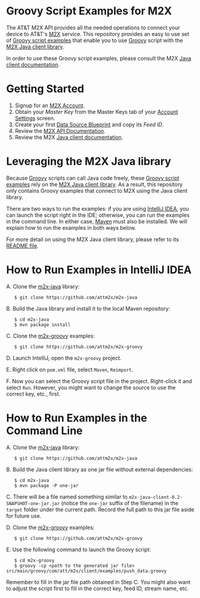 Groovy Script Examples for M2X
========================

The AT&T M2X API provides all the needed operations to connect your device to AT&T's [M2X](http://m2x.att.com) service. 
This repository provides an easy to use set of [Groovy script examples](https://github.com/attm2x/m2x-groovy/tree/master/src/main/groovy/com/att/m2x/client/examples) that enable you to use [Groovy](http://groovy.codehaus.org) script with the [M2X Java client library](https://github.com/attm2x/m2x-java).

In order to use these Groovy script examples, please consult the M2X [Java client documentation](https://github.com/attm2x/m2x-java/blob/master/README.md).


Getting Started
==========================
1. Signup for an [M2X Account](https://m2x.att.com/signup).
2. Obtain your _Master Key_ from the Master Keys tab of your [Account Settings](https://m2x.att.com/account) screen.
2. Create your first [Data Source Blueprint](https://m2x.att.com/blueprints) and copy its _Feed ID_.
3. Review the [M2X API Documentation](https://m2x.att.com/developer/documentation/overview).
5. Review the M2X [Java client documentation](https://github.com/attm2x/m2x-java/blob/master/README.md).



Leveraging the M2X Java library
=======================

Because [Groovy](http://groovy.codehaus.org) scripts can call Java code freely, these [Groovy script examples](https://github.com/attm2x/m2x-groovy/tree/master/src/main/groovy/com/att/m2x/client/examples) rely on the [M2X Java client library](https://github.com/attm2x/m2x-java). As a result, this repository only contains Groovy examples that connect to M2X using the Java client library.

There are two ways to run the examples: if you are using [IntelliJ IDEA](http://www.jetbrains.com/idea/), you can launch the script right in the IDE; otherwise, you can run the examples in the command line. In either case, [Maven](http://maven.apache.org/) must also be installed. We will explain how to run the examples in both ways below.

For more detail on using the M2X Java client library, please refer to its [README file](https://github.com/attm2x/m2x-java/blob/master/README.md).

How to Run Examples in IntelliJ IDEA
====================================

A. Clone the [m2x-java](https://github.com/attm2x/m2x-java) library:

```
   $ git clone https://github.com/attm2x/m2x-java
```

B. Build the Java library and install it to the local Maven repository:

```
   $ cd m2x-java
   $ mvn package install
```

C. Clone the [m2x-groovy](https://github.com/attm2x/m2x-groovy) examples:

```
   $ git clone https://github.com/attm2x/m2x-groovy
```

D. Launch IntelliJ, open the `m2x-groovy` project.

E. Right click on `pom.xml` file, select `Maven`, `Reimport`.

F. Now you can select the Groovy script file in the project. Right-click it and select `Run`. However, you might want to change the source to use the correct key, etc., first.

How to Run Examples in the Command Line
===================================

A. Clone the [m2x-java](https://github.com/attm2x/m2x-java) library:

```
   $ git clone https://github.com/attm2x/m2x-java
```

B. Build the Java client library as one jar file without external dependencies:

```
   $ cd m2x-java
   $ mvn package -P one-jar
```

C. There will be a file named something similar to `m2x-java-client-0.2-SNAPSHOT-one-jar.jar` (notice the `one-jar` suffix of the filename) in the `target` folder under the current path. Record the full path to this jar file aside for future use.

D. Clone the [m2x-groovy](https://github.com/attm2x/m2x-groovy) examples:

```
   $ git clone https://github.com/attm2x/m2x-groovy
```

E. Use the following command to launch the Groovy script:

```
   $ cd m2x-groovy
   $ groovy -cp <path to the generated jar file> src/main/groovy/com/att/m2x/client/examples/push_data.groovy
```

   Remember to fill in the jar file path obtained in Step C. You might also want to adjust the script first to fill in the correct key, feed ID, stream name, etc.
